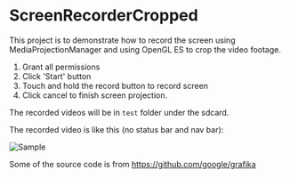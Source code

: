 # ScreenRecorderCropped

This project is to demonstrate how to record the screen using MediaProjectionManager and using OpenGL ES to crop the
video footage.


1. Grant all permissions
2. Click 'Start' button
3. Touch and hold the record button to record screen
4. Click cancel to finish screen projection.

The recorded videos will be in `test` folder under the sdcard.

The recorded video is like this (no status bar and nav bar):

![Sample](https://github.com/yourvrtours/private-static/blob/master/recorder-sample.gif?raw=true)

Some of the source code is from https://github.com/google/grafika
